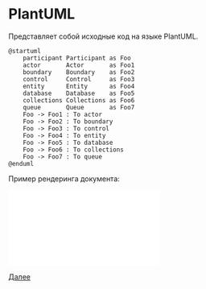 # PlantUML

Представляет собой исходные код на языке PlantUML.

```text
@startuml
    participant Participant as Foo
    actor       Actor       as Foo1
    boundary    Boundary    as Foo2
    control     Control     as Foo3
    entity      Entity      as Foo4
    database    Database    as Foo5
    collections Collections as Foo6
    queue       Queue       as Foo7
    Foo -> Foo1 : To actor
    Foo -> Foo2 : To boundary
    Foo -> Foo3 : To control
    Foo -> Foo4 : To entity
    Foo -> Foo5 : To database
    Foo -> Foo6 : To collections
    Foo -> Foo7 : To queue
@enduml
```

Пример рендеринга документа:

![Документ](@document/dochub.example.pml)

[Далее](/docs/dochub.swagger)